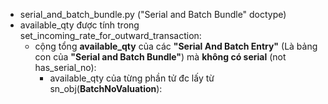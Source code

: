 - serial_and_batch_bundle.py ("Serial and Batch Bundle" doctype)
- available_qty được tính trong set_incoming_rate_for_outward_transaction:
	- cộng tổng **available_qty** của các **"Serial And Batch Entry"** (Là bảng con của **"Serial and Batch Bundle"**) mà **không có serial** (not has_serial_no):
		- available_qty của từng phần tử đc lấy từ sn_obj(**BatchNoValuation**):